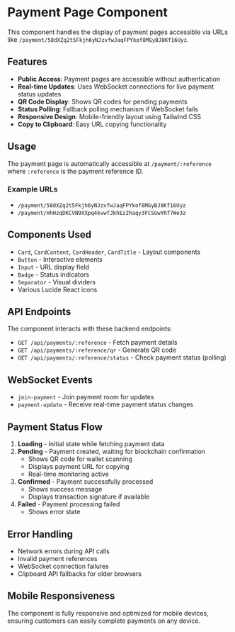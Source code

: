 # Payment Page Component

This component handles the display of payment pages accessible via URLs like `/payment/58dXZq2t5Fkjh6yNJzvfwJaqFPYkof8MGyBJ8Kf16Uyz`.

## Features

- **Public Access**: Payment pages are accessible without authentication
- **Real-time Updates**: Uses WebSocket connections for live payment status updates
- **QR Code Display**: Shows QR codes for pending payments
- **Status Polling**: Fallback polling mechanism if WebSocket fails
- **Responsive Design**: Mobile-friendly layout using Tailwind CSS
- **Copy to Clipboard**: Easy URL copying functionality

## Usage

The payment page is automatically accessible at `/payment/:reference` where `:reference` is the payment reference ID.

### Example URLs
- `/payment/58dXZq2t5Fkjh6yNJzvfwJaqFPYkof8MGyBJ8Kf16Uyz`
- `/payment/HhHzqDKCVN9XXpq4kvwTJkhEz2haqy3FCSGwYRf7We3z`

## Components Used

- `Card`, `CardContent`, `CardHeader`, `CardTitle` - Layout components
- `Button` - Interactive elements
- `Input` - URL display field
- `Badge` - Status indicators
- `Separator` - Visual dividers
- Various Lucide React icons

## API Endpoints

The component interacts with these backend endpoints:

- `GET /api/payments/:reference` - Fetch payment details
- `GET /api/payments/:reference/qr` - Generate QR code
- `GET /api/payments/:reference/status` - Check payment status (polling)

## WebSocket Events

- `join-payment` - Join payment room for updates
- `payment-update` - Receive real-time payment status changes

## Payment Status Flow

1. **Loading** - Initial state while fetching payment data
2. **Pending** - Payment created, waiting for blockchain confirmation
   - Shows QR code for wallet scanning
   - Displays payment URL for copying
   - Real-time monitoring active
3. **Confirmed** - Payment successfully processed
   - Shows success message
   - Displays transaction signature if available
4. **Failed** - Payment processing failed
   - Shows error state

## Error Handling

- Network errors during API calls
- Invalid payment references
- WebSocket connection failures
- Clipboard API fallbacks for older browsers

## Mobile Responsiveness

The component is fully responsive and optimized for mobile devices, ensuring customers can easily complete payments on any device.